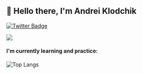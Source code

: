 ## 👋 Hello there, I'm Andrei Klodchik

<a href="https://twitter.com/AndreiKlodchik">
    <img src="https://img.shields.io/badge/Twitter-blue?style=for-the-badge&logo=twitter&logoColor=white" alt="Twitter Badge">
</a>

![](https://komarev.com/ghpvc/?username=AndreiKlodchik)

#### I'm currently learning and practice:


![Top Langs](https://github-readme-stats.vercel.app/api/top-langs/?username=AndreiKlodchik&layout=compact)
